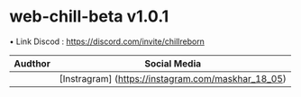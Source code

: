 # web-chill-beta v1.0.1

• Link Discod : https://discord.com/invite/chillreborn

|Audthor|Social Media|
|-------|------------|
||[Instragram] (https://instagram.com/maskhar_18_05) |
